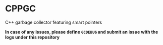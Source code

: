 # CPPGC
C++ garbage collector featuring smart pointers

**In case of any issues, please define `GCDEBUG` and submit an issue with the logs under this repository**
